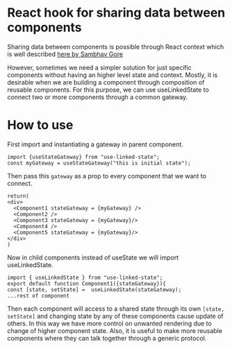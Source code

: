 # React hook for sharing data between components
Sharing data between components is possible through React context which is well described [here by Sambhav Gore
](https://www.codementor.io/@sambhavgore/an-example-use-context-and-hooks-to-share-state-between-different-components-sgop6lnrd) 

However, sometimes we need a simpler solution for just specific components without having an higher level state and context. 
Mostly, it is desirable when we are building a component through composition of reusable components. For this purpose, we can use useLinkedState to connect two or more components through a common gateway.

# How to use
First import and instantiating a gateway in parent component.
```
import {useStateGateway} from "use-linked-state";
const myGateway = useStateGateway("this is initial state");
```
Then pass this `gateway` as a prop to every component that we want to connect.
```
return(
<div>
  <Component1 stateGateway = {myGateway} />
  <Component2 />
  <Component3 stateGateway = {myGateway}/>
  <Component4 />
  <Component5 stateGateway = {myGateway}/>
</div>
)
```
Now in child components instead of useState we will import useLinkedState.
```
import { useLinkedState } from "use-linked-state";
export default function Component1({stateGateway}){
const [state, setState] =  useLinkedState(stateGateway);
...rest of component
```
Then each component will access to a shared state through its own `[state, setState]` and changing state by any of these components cause update of others. In this way we have more control on unwanted rendering due to change of higher component state. Also, it is useful to make more reusable components where they can talk together through a generic protocol.





